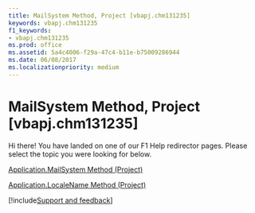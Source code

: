 ```yaml
---
title: MailSystem Method, Project [vbapj.chm131235]
keywords: vbapj.chm131235
f1_keywords:
- vbapj.chm131235
ms.prod: office
ms.assetid: 5a4c4006-f29a-47c4-b11e-b75009286944
ms.date: 06/08/2017
ms.localizationpriority: medium
---
```



# MailSystem Method, Project [vbapj.chm131235]

Hi there! You have landed on one of our F1 Help redirector pages. Please select the topic you were looking for below.

[Application.MailSystem Method (Project)](https://msdn.microsoft.com/library/4ee9011c-f5f5-d0aa-0cd6-aa90130af4af%28Office.15%29.aspx)

[Application.LocaleName Method (Project)](https://msdn.microsoft.com/library/989d8c73-3452-2abe-fbaa-f68d532e353e%28Office.15%29.aspx)

[!include[Support and feedback](~/includes/feedback-boilerplate.md)]